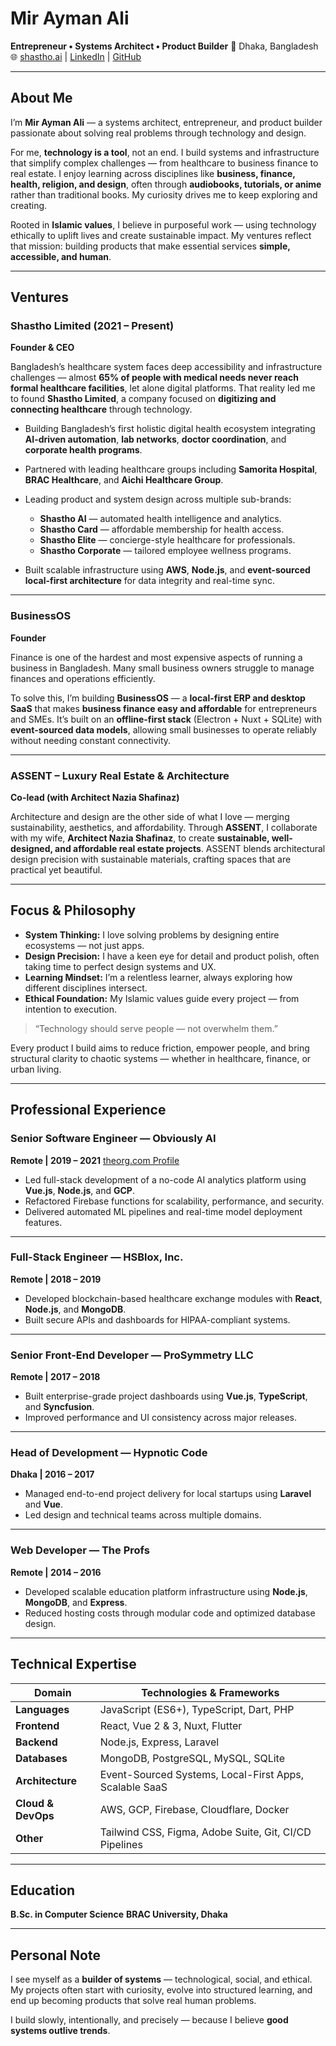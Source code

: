 # **Mir Ayman Ali**

**Entrepreneur • Systems Architect • Product Builder**
📍 Dhaka, Bangladesh
🌐 [shastho.ai](https://shastho.ai) | [LinkedIn](https://linkedin.com/in/miraymanali) | [GitHub](https://github.com/miraymanali)

---

## **About Me**

I’m **Mir Ayman Ali** — a systems architect, entrepreneur, and product builder passionate about solving real problems through technology and design.

For me, **technology is a tool**, not an end. I build systems and infrastructure that simplify complex challenges — from healthcare to business finance to real estate. I enjoy learning across disciplines like **business, finance, health, religion, and design**, often through **audiobooks, tutorials, or anime** rather than traditional books. My curiosity drives me to keep exploring and creating.

Rooted in **Islamic values**, I believe in purposeful work — using technology ethically to uplift lives and create sustainable impact. My ventures reflect that mission: building products that make essential services **simple, accessible, and human**.

---

## **Ventures**

### **Shastho Limited (2021 – Present)**

**Founder & CEO**

Bangladesh’s healthcare system faces deep accessibility and infrastructure challenges — almost **65% of people with medical needs never reach formal healthcare facilities**, let alone digital platforms.
That reality led me to found **Shastho Limited**, a company focused on **digitizing and connecting healthcare** through technology.

* Building Bangladesh’s first holistic digital health ecosystem integrating **AI-driven automation**, **lab networks**, **doctor coordination**, and **corporate health programs**.
* Partnered with leading healthcare groups including **Samorita Hospital**, **BRAC Healthcare**, and **Aichi Healthcare Group**.
* Leading product and system design across multiple sub-brands:

  * **Shastho AI** — automated health intelligence and analytics.
  * **Shastho Card** — affordable membership for health access.
  * **Shastho Elite** — concierge-style healthcare for professionals.
  * **Shastho Corporate** — tailored employee wellness programs.
* Built scalable infrastructure using **AWS**, **Node.js**, and **event-sourced local-first architecture** for data integrity and real-time sync.

---

### **BusinessOS**

**Founder**

Finance is one of the hardest and most expensive aspects of running a business in Bangladesh. Many small business owners struggle to manage finances and operations efficiently.

To solve this, I’m building **BusinessOS** — a **local-first ERP and desktop SaaS** that makes **business finance easy and affordable** for entrepreneurs and SMEs.
It’s built on an **offline-first stack** (Electron + Nuxt + SQLite) with **event-sourced data models**, allowing small businesses to operate reliably without needing constant connectivity.

---

### **ASSENT – Luxury Real Estate & Architecture**

**Co-lead (with Architect Nazia Shafinaz)**

Architecture and design are the other side of what I love — merging sustainability, aesthetics, and affordability.
Through **ASSENT**, I collaborate with my wife, **Architect Nazia Shafinaz**, to create **sustainable, well-designed, and affordable real estate projects**.
ASSENT blends architectural design precision with sustainable materials, crafting spaces that are practical yet beautiful.

---

## **Focus & Philosophy**

* **System Thinking:** I love solving problems by designing entire ecosystems — not just apps.
* **Design Precision:** I have a keen eye for detail and product polish, often taking time to perfect design systems and UX.
* **Learning Mindset:** I’m a relentless learner, always exploring how different disciplines intersect.
* **Ethical Foundation:** My Islamic values guide every project — from intention to execution.

> “Technology should serve people — not overwhelm them.”

Every product I build aims to reduce friction, empower people, and bring structural clarity to chaotic systems — whether in healthcare, finance, or urban living.

---

## **Professional Experience**

### **Senior Software Engineer — Obviously AI**

**Remote | 2019 – 2021**
[theorg.com Profile](https://theorg.com/org/obviously-ai/org-chart/mir-ayman-ali)

* Led full-stack development of a no-code AI analytics platform using **Vue.js**, **Node.js**, and **GCP**.
* Refactored Firebase functions for scalability, performance, and security.
* Delivered automated ML pipelines and real-time model deployment features.

---

### **Full-Stack Engineer — HSBlox, Inc.**

**Remote | 2018 – 2019**

* Developed blockchain-based healthcare exchange modules with **React**, **Node.js**, and **MongoDB**.
* Built secure APIs and dashboards for HIPAA-compliant systems.

---

### **Senior Front-End Developer — ProSymmetry LLC**

**Remote | 2017 – 2018**

* Built enterprise-grade project dashboards using **Vue.js**, **TypeScript**, and **Syncfusion**.
* Improved performance and UI consistency across major releases.

---

### **Head of Development — Hypnotic Code**

**Dhaka | 2016 – 2017**

* Managed end-to-end project delivery for local startups using **Laravel** and **Vue**.
* Led design and technical teams across multiple domains.

---

### **Web Developer — The Profs**

**Remote | 2014 – 2016**

* Developed scalable education platform infrastructure using **Node.js**, **MongoDB**, and **Express**.
* Reduced hosting costs through modular code and optimized database design.

---

## **Technical Expertise**

| **Domain**         | **Technologies & Frameworks**                          |
| ------------------ | ------------------------------------------------------ |
| **Languages**      | JavaScript (ES6+), TypeScript, Dart, PHP               |
| **Frontend**       | React, Vue 2 & 3, Nuxt, Flutter                        |
| **Backend**        | Node.js, Express, Laravel                              |
| **Databases**      | MongoDB, PostgreSQL, MySQL, SQLite                     |
| **Architecture**   | Event-Sourced Systems, Local-First Apps, Scalable SaaS |
| **Cloud & DevOps** | AWS, GCP, Firebase, Cloudflare, Docker                 |
| **Other**          | Tailwind CSS, Figma, Adobe Suite, Git, CI/CD Pipelines |

---

## **Education**

**B.Sc. in Computer Science**
**BRAC University, Dhaka**

---

## **Personal Note**

I see myself as a **builder of systems** — technological, social, and ethical.
My projects often start with curiosity, evolve into structured learning, and end up becoming products that solve real human problems.

I build slowly, intentionally, and precisely — because I believe **good systems outlive trends**.